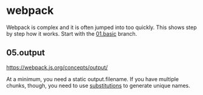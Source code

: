 # webpack

Webpack is complex and it is often jumped into too quickly.  This shows step by
step how it works.  Start with the [01.basic] branch.

## 05.output

https://webpack.js.org/concepts/output/

At a minimum, you need a static output.filename.  If you have multiple chunks,
though, you need to use
[substitutions] to generate unique names.

[01.basic]: https://github.com/reergymerej/explore-webpack/tree/01.basic
[substitutions]: https://webpack.js.org/configuration/output/#output-filename
